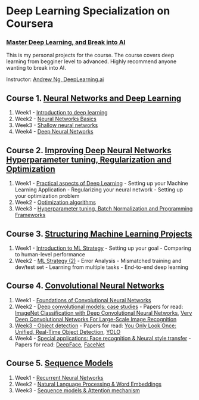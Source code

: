 # Deep Learning Specialization on Coursera
### [Master Deep Learning, and Break into AI](https://www.coursera.org/specializations/deep-learning)

This is my personal projects for the course. The course covers deep learning from begginer level to advanced. Highly recommend anyone wanting to break into AI. 

Instructor: [Andrew Ng, DeepLearning.ai]()

 ## Course 1. [Neural Networks and Deep Learning](https://github.com/AhmedMuoawad/DeepLearning_Coursera/tree/master/Neural%20Networks%20and%20Deep%20Learning)
 
1. Week1 - [Introduction to deep learning](https://github.com/AhmedMuoawad/DeepLearning_Coursera/tree/master/Neural%20Networks%20and%20Deep%20Learning)
2. Week2 - [Neural Networks Basics](https://github.com/AhmedMuoawad/Deep-Learning-deeplearning.ai/blob/master/Neural%20Networks%20and%20Deep%20Learning/Logistic%20Regression%20with%20a%20Neural%20Network%20mindset.ipynb)
3. Week3 - [Shallow neural networks](https://github.com/AhmedMuoawad/Deep-Learning-deeplearning.ai/blob/master/Neural%20Networks%20and%20Deep%20Learning/Logistic%20Regression%20with%20a%20Neural%20Network%20mindset.ipynb)
4. Week4 - [Deep Neural Networks](https://github.com/AhmedMuoawad/Deep-Learning-deeplearning.ai/tree/master/Neural%20Networks%20and%20Deep%20Learning)

## Course 2. [Improving Deep Neural Networks Hyperparameter tuning, Regularization and Optimization](https://github.com/AhmedMuoawad/DeepLearning_Coursera/tree/master/Improving%20Deep%20Neural%20Networks%20Hyperparameter%20tuning%2C%20Regularization%20and%20Optimization)

1. Week1 - [Practical aspects of Deep Learning](https://github.com/AhmedMuoawad/Deep-Learning-deeplearning.ai/tree/master/Improving%20Deep%20Neural%20Networks%20Hyperparameter%20tuning%2C%20Regularization%20and%20Optimization)
         - Setting up your Machine Learning Application
         - Regularizing your neural network
         - Setting up your optimization problem
2. Week2 - [Optimization algorithms](https://github.com/AhmedMuoawad/Deep-Learning-deeplearning.ai/tree/master/Improving%20Deep%20Neural%20Networks%20Hyperparameter%20tuning%2C%20Regularization%20and%20Optimization)
3. Week3 - [Hyperparameter tuning, Batch Normalization and Programming Frameworks](https://github.com/AhmedMuoawad/DeepLearning_Coursera/tree/master/Improving%20Deep%20Neural%20Networks%20Hyperparameter%20tuning%2C%20Regularization%20and%20Optimization)

## Course 3. [Structuring Machine Learning Projects](https://github.com/AhmedMuoawad/DeepLearning_Coursera/tree/master/Structuring%20Machine%20Learning%20Projects)

1. Week1 - [Introduction to ML Strategy](https://github.com/AhmedMuoawad/DeepLearning_Coursera/blob/master/Structuring%20Machine%20Learning%20Projects/Week%201%20Quiz%20-%20Bird%20recognition%20in%20the%20city%20of%20Peacetopia%20(case%20study).md)
         - Setting up your goal
         - Comparing to human-level performance
2. Week2 - [ML Strategy (2)](https://github.com/AhmedMuoawad/DeepLearning_Coursera/blob/master/Structuring%20Machine%20Learning%20Projects/Week%202%20Quiz%20-%20Autonomous%20driving%20(case%20study).md)
         - Error Analysis
         - Mismatched training and dev/test set
         - Learning from multiple tasks
         - End-to-end deep learning
         
 ## Course 4. [Convolutional Neural Networks](https://github.com/AhmedMuoawad/DeepLearning_Coursera/tree/master/Convolutional%20Neural%20Networks)
 
 1. Week1 - [Foundations of Convolutional Neural Networks](https://github.com/AhmedMuoawad/DeepLearning_Coursera/tree/master/Convolutional%20Neural%20Networks/Week1)
 2. Week2 - [Deep convolutional models: case studies](https://github.com/AhmedMuoawad/DeepLearning_Coursera/tree/master/Convolutional%20Neural%20Networks/Week1) - Papers for read:  [ImageNet Classification with Deep Convolutional
Neural Networks](https://papers.nips.cc/paper/4824-imagenet-classification-with-deep-convolutional-neural-networks.pdf), [Very Deep Convolutional Networks For Large-Scale Image Recognition](https://arxiv.org/pdf/1409.1556.pdf)
 3. [Week3 - Object detection](https://github.com/AhmedMuoawad/DeepLearning_Coursera/tree/master/Convolutional%20Neural%20Networks/Week3/Car%20detection%20for%20Autonomous%20Driving) - Papers for read: [You Only Look Once:
Unified, Real-Time Object Detection](https://arxiv.org/pdf/1506.02640.pdf), [YOLO](https://arxiv.org/pdf/1612.08242.pdf)
 4. Week4 - [Special applications: Face recognition & Neural style transfer](https://github.com/AhmedMuoawad/DeepLearning_Coursera/tree/master/Convolutional%20Neural%20Networks/Week4) - Papers for read: [DeepFace](https://www.cs.toronto.edu/~ranzato/publications/taigman_cvpr14.pdf), [FaceNet](https://www.cv-foundation.org/openaccess/content_cvpr_2015/papers/Schroff_FaceNet_A_Unified_2015_CVPR_paper.pdf)
 
 ## Course 5. [Sequence Models](https://github.com/AhmedMuoawad/DeepLearning_Coursera/tree/master/Sequence%20Models)
 1. Week1 - [Recurrent Neural Networks](https://github.com/AhmedMuoawad/DeepLearning_Coursera/tree/master/Sequence%20Models/Week1)
 2. Week2 - [Natural Language Processing & Word Embeddings](https://github.com/AhmedMuoawad/DeepLearning_Coursera/tree/master/Sequence%20Models/Week2)
 3. Week3 - [Sequence models & Attention mechanism](https://github.com/AhmedMuoawad/DeepLearning_Coursera/tree/master/Sequence%20Models/Week3)
